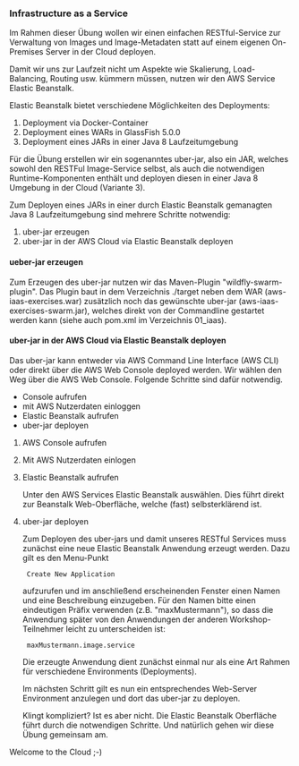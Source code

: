 ### Infrastructure as a Service

Im Rahmen dieser Übung wollen wir einen einfachen RESTful-Service zur Verwaltung von Images und Image-Metadaten statt auf einem eigenen On-Premises Server in der Cloud deployen. 

Damit wir uns zur Laufzeit nicht um Aspekte wie Skalierung, Load-Balancing, Routing usw. kümmern müssen, nutzen wir den AWS Service Elastic Beanstalk.  

Elastic Beanstalk bietet verschiedene Möglichkeiten des Deployments: 

   1. Deployment via Docker-Container
   2. Deployment eines WARs in GlassFish 5.0.0
   3. Deployment eines JARs in einer Java 8 Laufzeitumgebung 

Für die Übung erstellen wir ein sogenanntes uber-jar, also ein JAR, welches sowohl den RESTFul Image-Service selbst, als auch die notwendigen Runtime-Komponenten enthält und deployen diesen in einer Java 8 Umgebung in der Cloud (Variante 3).   

Zum Deployen eines JARs in einer durch Elastic Beanstalk gemanagten Java 8 Laufzeitumgebung sind mehrere Schritte notwendig:

   1. uber-jar erzeugen
   2. uber-jar in der AWS Cloud via Elastic Beanstalk deployen
      
#### ueber-jar erzeugen

Zum Erzeugen des uber-jar nutzen wir das Maven-Plugin "wildfly-swarm-plugin". Das Plugin baut in dem Verzeichnis ./target neben dem WAR (aws-iaas-exercises.war) zusätzlich noch das gewünschte uber-jar (aws-iaas-exercises-swarm.jar), welches direkt von der Commandline gestartet werden kann (siehe auch pom.xml im Verzeichnis 01_iaas).  

#### uber-jar in der AWS Cloud via Elastic Beanstalk deployen

Das uber-jar kann entweder via AWS Command Line Interface (AWS CLI) oder direkt über die AWS Web Console deployed werden. Wir wählen den Weg über die AWS Web Console. Folgende Schritte sind dafür notwendig. 

  - Console aufrufen
  - mit AWS Nutzerdaten einloggen 
  - Elastic Beanstalk aufrufen
  - uber-jar deployen  
   
1. AWS Console aufrufen

2. Mit AWS Nutzerdaten einlogen

3. Elastic Beanstalk aufrufen

    Unter den AWS Services Elastic Beanstalk auswählen. Dies führt direkt zur Beanstalk Web-Oberfläche, welche (fast) selbsterklärend ist.   

4. uber-jar deployen

   Zum Deployen des uber-jars und damit unseres RESTful Services muss zunächst eine neue Elastic Beanstalk Anwendung erzeugt werden. Dazu gilt es den Menu-Punkt 
   
	   	Create New Application 

	aufzurufen und im anschließend erscheinenden Fenster einen Namen und eine Beschreibung einzugeben. Für den Namen bitte einen eindeutigen Präfix verwenden (z.B. "maxMustermann"), so dass die Anwendung später von den Anwendungen der anderen Workshop-Teilnehmer leicht zu unterscheiden ist: 

		maxMustermann.image.service
		
		
	Die erzeugte Anwendung dient zunächst einmal nur als eine Art Rahmen für verschiedene Environments (Deployments). 
	
	Im nächsten Schritt gilt es nun ein entsprechendes Web-Server Environment anzulegen und dort das uber-jar zu deployen. 
	
	Klingt kompliziert? Ist es aber nicht. Die Elastic Beanstalk Oberfläche führt durch die notwendigen Schritte. Und natürlich gehen wir diese Übung gemeinsam am. 
	
Welcome to the Cloud ;-)
	
	
 